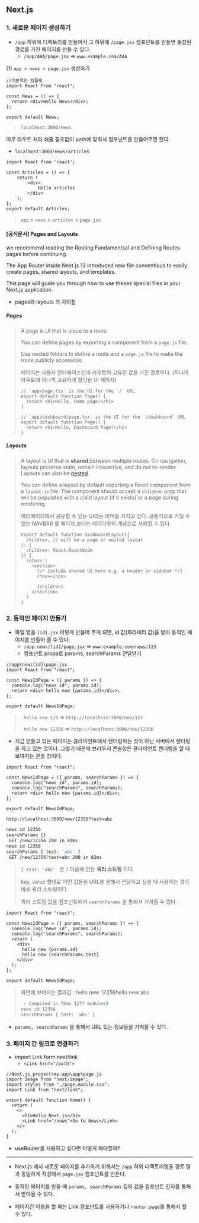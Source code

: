 ## Next.js

###  1. 새로운 페이지 생성하기

* `/app` 하위에 디렉토리를 만들어서 그 하위에 `/page.jsx` 컴포넌트를 만들면 중첩된 경로를 가진 페이지를 만들 수 있다. 
  * `/app/AAA/page.jsx` => `www.example.com/AAA`
  

(1) `app > news > page.jsx` 생성하기

```react
//기본적인 템플릿
import React from "react";

const News = () => {
  return <div>Hello News</div>;
};

export default News;
```

> `localhost:3000/news`

따로 라우트 처리 해줄 필요없이 path에 맞춰서 컴포넌트를 만들어주면 된다. 



* `localhost:3000/news/articles`

```react
import React from 'react';

const Articles = () => {
    return (
    	<div>
        	Hello articles
        </div>
    );
};
export default Articles;
```

> `app` > `news` > `articles` > `page.jsx`



#### [공식문서] Pages and Layouts

we recommend reading the Routing Fundamentsal and Defining Routes pages before continuing.

The App Router inside Next.js 13 introduced new file conventious to easily create pages, shared layouts, and templates.

This page will guide you through how to use theses special files in your Next.js application. 

* pages와 layouts 의 차이점 

##### Pages

> A page is UI that is uique to a route.
>
> You can define pages by exporting a component from a `page.js` file.
>
> Use nested folders to define a route and a `page.js` file to make the route publicly accessible.
>
> 페이지는 사용자 인터페이스인데 라우트의 고유한 값을 가진 경로이다. (하나의 라우트에 하나씩 고유하게 할당된 UI 페이지)
>
> ```tsx
> // `app/page.tsx` is the UI for the `/` URL
> export default function Page() {
>   return <h1>Hello, Home page!</h1>
> }
> ```
>
> ```tsx
> // `app/dashboard/page.tsx` is the UI for the `/dashboard` URL
> export default function Page() {
>   return <h1>Hello, Dashboard Page!</h1>
> }
> ```

##### Layouts

> A layout is UI that is **shared** between multiple routes. On navigation, layouts preserve state, remain interactive, and do not re-render. Layouts can also be [nested](https://nextjs.org/docs/app/building-your-application/routing/layouts-and-templates#nesting-layouts).
>
> You can define a layout by default exporting a React component from a `layout.js` file. The component should accept a `children` prop that will be populated with a child layout (if it exists) or a page during rendering.
>
> 여러페이지에서 공유할 수 있는 UI라는 의미를 가지고 있다. 공통적으로 가질 수 있는 NAVBAR 를 페이지 보다는 레이아웃의 개념으로 사용할 수 있다. 
>
> ```tsx
> export default function DashboardLayout({
>   children, // will be a page or nested layout
> }: {
>   children: React.ReactNode
> }) {
>   return (
>     <section>
>       {/* Include shared UI here e.g. a header or sidebar */}
>       <nav></nav>
>  
>       {children}
>     </section>
>   )
> }	
> ```



### 2. 동적인 페이지 만들기

* 파일 명을 `[id].jsx` 이렇게 만들어 주게 되면, id 값(파라미터 값)을 받아 동적인 페이지를 만들어 줄 수 있다. 
  * `/app.news/[id]/page.jsx` => `www.example.com/news/123`
  * 컴포넌트 props로 params, searchParams 전달받기 

```react
//app\new\[id]\page.jsx
import React from "react";

const NewsIdPage = ({ params }) => {
  console.log("news id", params.id);
  return <div> hello new {params.id}</div>;
};

export default NewsIdPage;
```

> ` hello new 123` => `http://localhost:3000/new/123`
>
> ` hello new 12356` => `http://localhost:3000/new/12356`

* 지금 만들고 있는 페이지는 클라이언트에서 렌더링하는 것이 아닌 서버에서 렌더링을 하고 있는 것이다. 그렇기 때문에 브라우저 콘솔창은 클라이언트 렌더링을 할 때 보여지는 콘솔 창이다. 



```react
import React from "react";

const NewsIdPage = ({ params, searchParams }) => {
  console.log("news id", params.id);
  console.log("searchParams", searchParams);
  return <div> hello new {params.id}</div>;
};

export default NewsIdPage;
```

`http://localhost:3000/new/12356?test=abc`

```bash
news id 12356
searchParams {}
 GET /new/12356 200 in 93ms
news id 12356
searchParams { test: 'abc' }
 GET /new/12356?test=abc 200 in 82ms
```

> `{ test: 'abc' `  은  `?` 다음에 만든 **쿼리 스트링** 이다.
>
> key, value 형태로 어떤 값들을 URL을 통해서 전달하고 싶을 때 사용하는 것이 바로 쿼리 스트링이다. 
>
> 쿼리 스트링 값을 컴포넌트에서 `searchParams` 을 통해서 가져올 수 있다. 



```react
import React from "react";

const NewsIdPage = ({ params, searchParams }) => {
  console.log("news id", params.id);
  console.log("searchParams", searchParams);
  return (
    <div>
      hello new {params.id}
      hello new {searchParams.test}
    </div>
  );
};

export default NewsIdPage;
```

> 화면에 보여지는 결과값 : hello new 12356hello new abc
>
> ```bash
>  ✓ Compiled in 75ms (277 modules)
> news id 12356
> searchParams { test: 'abc' }
> ```



* `params, searchParams` 을 통해서 URL 있는 정보들을 가져올 수 있다. 



### 3. 페이지 간 링크로 연결하기 

* import Link form next/link
  * `<Link href="/path">`

```react
//Next.js_project\my-app\app\page.js
import Image from "next/image";
import styles from "./page.module.css";
import Link from "next/link";

export default function Home() {
  return (
    <>
      <h1>Hello Next.js</h1>
      <Link href="/news">Go to News</Link>
    </>
  );
}
```



* useRouter를 사용하고 싶다면 어떻게 해야할까? 



---



* Next.js 에서 새로운 페이지를 추가하기 위해서는 `/app` 하위 디렉토리명을 경로 명과 동일하게 작성해서 `page.jsx` 컴포넌트를 만든다. 

* 동적인 페이지를 만들 때 `params, searchParams` 등의 값을 컴포넌트 인자를 통해서 받아올 수 있다. 
* 페이지간 이동을 할 때는 Link 컴포넌트를 사용하거나 `router.page`를 통해서 할 수 있다. 
